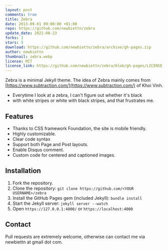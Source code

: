 ```yaml
---
layout: post
comments: true
title: Zebra
date: 2013-09-01 09:00:00 +01:00
repo: https://github.com/newbiettn/zebra
update_date: 2022-08-23
forks: 1
stars: 5
download: https://github.com/newbiettn/zebra/archive/gh-pages.zip
author: newbiettn
thumbnail: zebra.webp
license: MIT
license_link: https://github.com/newbiettn/zebra/blob/gh-pages/LICENSE
---
```


Zebra is a minimal Jekyll theme. The idea of Zebra mainly comes from [https://www.subtraction.com/](https://www.subtraction.com/) of Khoi Vinh.

* Everytime I look at a zebra, I can't figure out whether it's black
* with white stripes or white with black stripes, and that frustrates me.

## Features

* Thanks to CSS framework Foundation, the site is mobile friendly.
* Highly customizable.
* Clear code syntax
* Support both Page and Post layouts.
* Enable Disqus comment.
* Custom code for centered and captioned images.

## Installation

1. Fork the repository.
2. Clone the repository: `git clone https://github.com/<YOUR USERNAME>/zebra`
3. Install the GitHub Pages gem (included Jekyll): `bundle install`
4. Start the Jekyll server: `jekyll server --watch`
5. Open `https://127.0.0.1:4000/` or `https://localhost:4000`

## Contact

Pull requests are extremely welcome, otherwise can contact me via newbiettn at gmail dot com.
